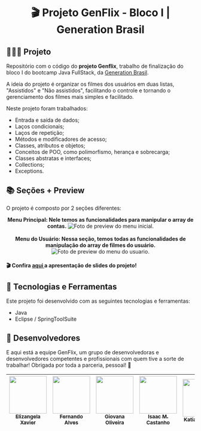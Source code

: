 <h1 align="center">
🎬 Projeto GenFlix - Bloco I | Generation Brasil
</h1>

## 👩🏻‍💻 Projeto

Repositório com o código do <strong>projeto Genflix</strong>, trabalho de finalização do bloco I do bootcamp Java FullStack, da <a href="https://www.linkedin.com/school/generationbrasil">Generation Brasil</a>. <p>A ideia do projeto é organizar os filmes dos usuários em duas listas, "Assistidos" e "Não assistidos", facilitando o controle e tornando o gerenciamento dos filmes mais simples e facilitado.</p> Neste projeto foram trabalhados:

- Entrada e saída de dados;
- Laços condicionais;
- Laços de repetição;
- Métodos e modificadores de acesso;
- Classes, atributos e objetos;
- Conceitos de POO, como polimorfismo, herança e sobrecarga;
- Classes abstratas e interfaces;
- Collections;
- Exceptions.

## 📚 Seções + Preview
O projeto é composto por 2 seções diferentes:

<div align="center">
<strong>Menu Principal: Nele temos as funcionalidades para manipular o array de contas.</strong>
<img src="./assets/preview-menuPrincipal.png" alt="Foto de preview do menu inicial."/>
</div>
<div align="center">
<br>
<strong>Menu do Usuário: Nessa seção, temos todas as funcionalidades de manipulação do array de filmes do usuário.</strong>
<img src="./assets/preview-menuUsuario.png" alt="Foto de preview do menu do usuario."/>
</div>

#### 🎬 Confira <a href="https://www.canva.com/design/DAFbDX4tYWA/1WVLXPTtizdF3fxnMp257w/view#1" target="_blank"> aqui </a>a apresentação de slides do projeto!
  
## 💫 Tecnologias e Ferramentas

Este projeto foi desenvolvido com as seguintes tecnologias e ferramentas:

- Java
- Eclipse / SpringToolSuite

## 🤝 Desenvolvedores

E aqui está a equipe GenFlix, um grupo de desenvolvedoras e desenvolvedores competentes e profissionais com quem tive a sorte de trabalhar! Obrigada por toda a parceria, pessoal! 💜

[<img src="https://avatars.githubusercontent.com/u/109443950?v=4" width=100 > <br> <sub> Elizangela Xavier </sub>](https://github.com/ElizangelaXavierS) | [<img src="https://avatars.githubusercontent.com/u/110425294?v=4" width=100 > <br> <sub> Fernando Alves </sub>](https://github.com/fewatts) | [<img  src="./assets/Giovana.jpg" width=100 height=100> <br> <sub> Giovana Oliveira </sub>](https://github.com/macgii) | [<img src="https://avatars.githubusercontent.com/u/88750575?v=4" width=100 > <br> <sub> Isaac M. Castanho </sub>](https://github.com/Isaac-MCastanho) | [<img src="https://avatars.githubusercontent.com/u/111511975?v=4" width=100 > <br> <sub> Katiana Xavier </sub>](https://github.com/KatianaXavier) | [<img src="https://avatars.githubusercontent.com/u/108881522?v=4" width=100 > <br> <sub> Luan Silva </sub>](https://github.com/LuanSilva94)
| :---: | :---: | :---: | :---: | :---: | :---: |

